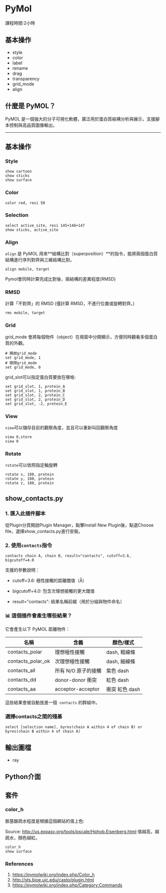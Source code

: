 # PyMol
課程時間:2小時
## 基本操作
-    style
-    color
-    label
-    rename
-    drag
-    transparency
-    grid_mode
-    align   

## 什麼是 PyMOL？

PyMOL 是一個強大的分子可視化軟體，廣泛用於蛋白質結構分析與展示，支援腳本控制與高品質圖像輸出。

---

## 基本操作
### Style
```
show cartoon
show sticks
show surface
```

### Color
```
color red, resi 50
```

### Selection
```
select active_site, resi 145+146+147
show sticks, active_site
```

### Align
`align` 是 PyMOL 用來**結構比對（superposition）**的指令，能將兩個蛋白質結構進行序列對齊與三維結構比對。
```
align mobile, target
```
Pymol會同時計算完成比對後，兩結構的差異程度(RMSD)

### RMSD
計算「不對齊」的 RMSD (僅計算 RMSD，不進行位置或旋轉對齊。)
```
rms mobile, target
```
### Grid
grid_mode 會將每個物件（object）在視窗中分開顯示，方便同時觀看多個蛋白質的外觀。

```
# 開啟grid_mode
set grid_mode, 1
# 關閉grid_mode
set grid_mode, 0
```
grid_slot可以指定蛋白質要放在哪格:
```
set grid_slot, 1, protein_A
set grid_slot, 1, protein_B
set grid_slot, 2, protein_C
set grid_slot, 2, protein_D
set grid_slot, -2, protein_E
```
### View
`view`可以儲存目前的觀察角度，並且可以重新叫回觀察角度
```
view 0,store
view 0
```

### Rotate
`rotate`可以依照指定軸旋轉
```
rotate x, 180, protein
rotate y, 180, protein
rotate z, 180, protein
```

## show_contacts.py
### 1. 匯入此插件腳本
從Plugin分頁開啟Plugin Manager，點擊Install New Plugin後，點選Choose file，選擇show_contacts.py進行安裝。

### 2. 使用` contacts `指令

```
contacts chain A, chain B, result="contacts", cutoff=3.6, bigcutoff=4.0
```
支援的參數說明：
- cutoff=3.6: 極性接觸的距離閾值（Å）

- bigcutoff=4.0: 包含次理想接觸的更大閾值

- result="contacts": 結果名稱前綴（用於分組與物件命名）

### 📊 這個插件會產生哪些結果？
它會產生以下 PyMOL 距離物件：


| 名稱| 含義 |顏色/樣式 |
| -------- | -------- | -------- |
| contacts_polar    | 理想極性接觸    | dash, 粗線條     |
|contacts_polar_ok	|次理想極性接觸	|dash, 細線條|
|contacts_all	|所有 N/O 原子的接觸|	紫色 dash|
|contacts_dd|	donor-donor 衝突	|紅色 dash|
|contacts_aa	|acceptor-acceptor |衝突	紅色 dash|

這些結果會被自動放進一個` contacts` 的群組中。

### 選擇contacts之間的殘基
```
select [selection name], byres(chain A within 4 of chain B) or byres(chain B within 4 of chain A)
```

## 輸出圖檔
-    ray

## Python介面

## 套件
### color_h
胺基酸疏水程度是根據這個網站的值上色:

Source: http://us.expasy.org/tools/pscale/Hphob.Eisenberg.html
值越高，越疏水，顏色越紅。
```
color_h
show surface
```


### References
1. https://pymolwiki.org/index.php/Color_h
2. http://sts.bioe.uic.edu/castp/plugin.html
3. https://pymolwiki.org/index.php/Category:Commands